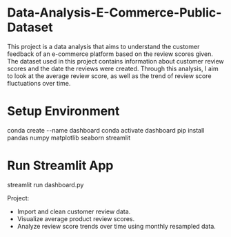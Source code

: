 # Data-Analysis-E-Commerce-Public-Dataset
This project is a data analysis that aims to understand the customer feedback of an e-commerce platform based on the review scores given. The dataset used in this project contains information about customer review scores and the date the reviews were created. Through this analysis, I aim to look at the average review score, as well as the trend of review score fluctuations over time.

# Setup Environment
conda create --name dashboard
conda activate dashboard
pip install pandas numpy matplotlib seaborn streamlit

# Run Streamlit App
streamlit run dashboard.py

Project:
- Import and clean customer review data.
- Visualize average product review scores.
- Analyze review score trends over time using monthly resampled data.
